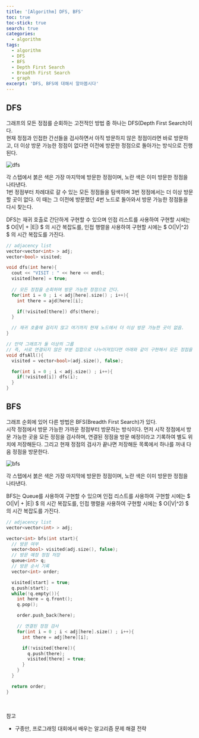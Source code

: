```yaml
---
title: '[Algorithm] DFS, BFS'
toc: true
toc-stick: true
search: true
categories:
  - algorithm
tags:
  - algorithm
  - DFS
  - BFS
  - Depth First Search
  - Breadth First Search
  - graph
excerpt: 'DFS, BFS에 대해서 알아봅시다'
---
```


## DFS  

그래프의 모든 정점를 순회하는 고전적인 방법 중 하나는 DFS(Depth First Search)이다.  
현재 정점과 인접한 간선들을 검사하면서 아직 방문하지 않은 정점이라면 바로 방문하고,
더 이상 방문 가능한 정점이 없다면 이전에 방문한 정점으로 돌아가는 방식으로 진행된다.

![dfs](/assets/images/algorithm/dfs.png)

각 스텝에서 붉은 색은 가장 마지막에 방문한 정점이며, 노란 색은 이미 방문한 정점을 나타낸다.  
1번 정점부터 차례대로 갈 수 있는 모든 정점들을 탐색하며 
3번 정점에서는 더 이상 방문할 곳이 없다. 
이 때는 그 이전에 방문했던 4번 노드로 돌아와서 방문 가능한 정점들을 다시 찾는다.  

DFS는 재귀 호출로 간단하게 구현할 수 있으며 
인접 리스트를 사용하여 구현할 시에는 $ O(\|V\| + \|E\|) $ 의 시간 복잡도를, 
인접 행렬을 사용하여 구현할 시에는 $ O(\|V\|^2) $ 의 시간 복잡도를 가진다.

``` cpp
// adjacency list
vector<vector<int> > adj;
vector<bool> visited;

void dfs(int here){
  cout << "VISIT : " << here << endl;
  visited[here] = true;
  
  // 모든 정점을 순회하며 방문 가능한 정점으로 간다.
  for(int i = 0 ; i < adj[here].size() ; i++){
    int there = ajd[here][i];

    if(!visited[there]) dfs(there);
  }

  // 재귀 호출에 걸리지 않고 여기까지 현재 노드에서 더 이상 방문 가능한 곳이 없음.
}

// 만약 그래프가 둘 이상의 그룹
// 즉, 서로 연결되지 않은 부분 집합으로 나누어져있다면 아래와 같이 구현해서 모든 정점을 확인한다.
void dfsAll(){
  visited = vector<bool>(adj.size(), false);

  for(int i = 0 ; i < adj.size() ; i++){
    if(!visited[i]) dfs(i);
  }
}
```

## BFS  

그래프 순회에 있어 다른 방법은 BFS(Breadth First Search)가 있다.  
시작 정점에서 방문 가능한 가까운 정점부터 방문하는 방식이다.
먼저 시작 정점에서 방문 가능한 곳을 모든 정점을 검사하며, 
연결된 정점을 방문 예정이라고 기록하여 별도 위치에 저장해둔다. 
그리고 현재 정점의 검사가 끝나면 저장해둔 목록에서 하나를 꺼내 다음 정점을 방문한다.  

![bfs](/assets/images/algorithm/bfs.png)  

각 스텝에서 붉은 색은 가장 마지막에 방문한 정점이며, 노란 색은 이미 방문한 정점을 나타낸다.  

BFS는 Queue를 사용하여 구현할 수 있으며 
인접 리스트를 사용하여 구현할 시에는 $ O(\|V\| + \|E\|) $ 의 시간 복잡도를, 
인접 행렬을 사용하여 구현할 시에는 $ O(\|V\|^2) $ 의 시간 복잡도를 가진다.

``` cpp
// adjacency list
vector<vector<int> > adj;

vector<int> bfs(int start){
  // 방문 여부
  vector<bool> visited(adj.size(), false);
  // 방문 예정 정점 저장
  queue<int> q;
  // 방문 순서 기록
  vector<int> order;

  visited[start] = true;
  q.push(start);
  while(!q.empty()){
    int here = q.front();
    q.pop();

    order.push_back(here);

    // 연결된 정점 검사
    for(int i = 0 ; i < adj[here].size() ; i++){
      int there = adj[here][i];

      if(!visited[there]){
        q.push(there);
        visited[there] = true;
      }
    }
  }

  return order;
}
```

<br/>

참고
- 구종만, 프로그래밍 대회에서 배우는 알고리즘 문제 해결 전략